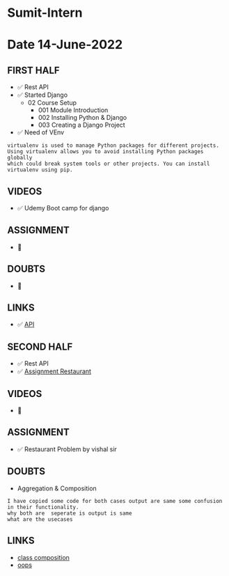 # Sumit-Intern

# Date 14-June-2022


## FIRST HALF

- ✅ Rest API
- ✅ Started Django
    - 02 Course Setup
        - 001 Module Introduction
        - 002 Installing Python & Django
        - 003 Creating a Django Project
- ✅ Need of VEnv
```
virtualenv is used to manage Python packages for different projects. 
Using virtualenv allows you to avoid installing Python packages globally 
which could break system tools or other projects. You can install virtualenv using pip.

```
## VIDEOS
- ✅ Udemy Boot camp for django

## ASSIGNMENT
- 🚫

## DOUBTS
- 🚫

## LINKS 
- ✅ [API](https://realpython.com/api-integration-in-python/)


## SECOND HALF 
- ✅ Rest API
- ✅ [Assignment Restaurant](https://github.com/sp18-interns/sumit_projects)
## VIDEOS
- 🚫

## ASSIGNMENT
- ✅ Restaurant Problem by vishal sir

## DOUBTS
- Aggregation & Composition
```
I have copied some code for both cases output are same some confusion in their functionality.
why both are  seperate is output is same 
what are the usecases 
```

## LINKS
- [class composition](https://faun.pub/association-aggregation-composition-python-ec9947832cbd)
- [oops](https://www.cs.rpi.edu/~sibel/csci1100/fall2017/lecture_notes/lec18_classes1.html)
